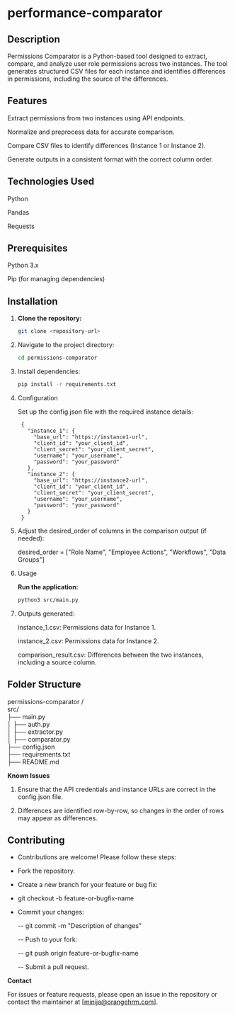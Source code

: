 # performance-comparator

## Description

Permissions Comparator is a Python-based tool designed to extract, compare, and analyze user role permissions across two instances. The tool generates structured CSV files for each instance and identifies differences in permissions, including the source of the differences.

## Features

Extract permissions from two instances using API endpoints.

Normalize and preprocess data for accurate comparison.

Compare CSV files to identify differences (Instance 1 or Instance 2).

Generate outputs in a consistent format with the correct column order.

## Technologies Used

Python

Pandas

Requests

## Prerequisites

Python 3.x

Pip (for managing dependencies)

## Installation

1. **Clone the repository:**

   ```bash
   git clone <repository-url>

2. Navigate to the project directory:

    ```bash
    cd permissions-comparator

3. Install dependencies:

    ```bash
    pip install -r requirements.txt

4. Configuration

    Set up the config.json file with the required instance details:

        {
          "instance_1": {
            "base_url": "https://instance1-url", 
            "client_id": "your_client_id", 
            "client_secret": "your_client_secret", 
            "username": "your_username",
            "password": "your_password" 
          }, 
          "instance_2": { 
            "base_url": "https://instance2-url", 
            "client_id": "your_client_id", 
            "client_secret": "your_client_secret", 
            "username": "your_username", 
            "password": "your_password" 
          }
        }

5. Adjust the desired_order of columns in the comparison output (if needed):

    desired_order = ["Role Name", "Employee Actions", "Workflows", "Data Groups"]

6. Usage

   **Run the application:**

    ```bash
    python3 src/main.py

7. Outputs generated:

      instance_1.csv: Permissions data for Instance 1.
      
      instance_2.csv: Permissions data for Instance 2.
      
      comparison_result.csv: Differences between the two instances, including a source column.

## Folder Structure ##

permissions-comparator / <br> 
src/ <br>
├── main.py <br>
│   ├── auth.py <br>
│   ├── extractor.py <br>
│   ├── comparator.py <br>
├── config.json <br>
├── requirements.txt <br>
├── README.md <br>

**Known Issues**

  1. Ensure that the API credentials and instance URLs are correct in the config.json file.
  
  2. Differences are identified row-by-row, so changes in the order of rows may appear as differences.

## Contributing ##

- Contributions are welcome! Please follow these steps:

- Fork the repository.

- Create a new branch for your feature or bug fix:

- git checkout -b feature-or-bugfix-name

- Commit your changes:

    -- git commit -m "Description of changes"

    -- Push to your fork:

    -- git push origin feature-or-bugfix-name

    -- Submit a pull request.

**Contact**

  For issues or feature requests, please open an issue in the repository or contact the maintainer at [minija@orangehrm.com].
